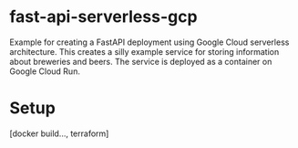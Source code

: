 # fast-api-serverless-gcp
Example for creating a FastAPI deployment using Google Cloud serverless architecture. This creates a silly example service for storing information about breweries and beers. The service is deployed as a container on Google Cloud Run.


# Setup
[docker build..., terraform]